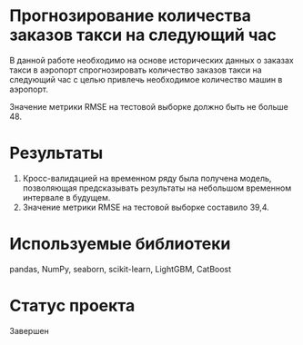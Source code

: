 # Прогнозирование количества заказов такси на следующий час
В данной работе необходимо на основе исторических данных о заказах такси в аэропорт спрогнозировать количество заказов такси на следующий час с целью привлечь необходимое количество машин в аэропорт.

Значение метрики RMSE на тестовой выборке должно быть не больше 48.

# Результаты
1. Кросс-валидацией на временном ряду была получена модель, позволяющая предсказывать результаты на небольшом временном интервале в будущем.
2. Значение метрики RMSE на тестовой выборке составило 39,4.

# Используемые библиотеки
pandas, NumPy, seaborn, scikit-learn, LightGBM, CatBoost

# Статус проекта
Завершен
